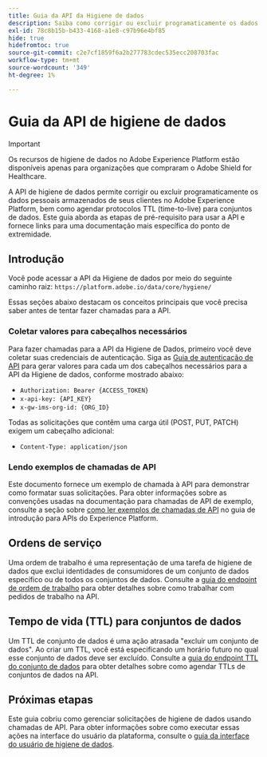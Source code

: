 ```yaml
---
title: Guia da API da Higiene de dados
description: Saiba como corrigir ou excluir programaticamente os dados pessoais armazenados de seus clientes no Adobe Experience Platform.
exl-id: 78c8b15b-b433-4168-a1e8-c97b96e4bf85
hide: true
hidefromtoc: true
source-git-commit: c2e7cf1859f6a2b277783cdec535ecc208703fac
workflow-type: tm+mt
source-wordcount: '349'
ht-degree: 1%

---
```


# Guia da API de higiene de dados

>[!IMPORTANT]
>
>Os recursos de higiene de dados no Adobe Experience Platform estão disponíveis apenas para organizações que compraram o Adobe Shield for Healthcare.

A API de higiene de dados permite corrigir ou excluir programaticamente os dados pessoais armazenados de seus clientes no Adobe Experience Platform, bem como agendar protocolos TTL (time-to-live) para conjuntos de dados. Este guia aborda as etapas de pré-requisito para usar a API e fornece links para uma documentação mais específica do ponto de extremidade.

## Introdução

Você pode acessar a API da Higiene de dados por meio do seguinte caminho raiz: `https://platform.adobe.io/data/core/hygiene/`

Essas seções abaixo destacam os conceitos principais que você precisa saber antes de tentar fazer chamadas para a API.

### Coletar valores para cabeçalhos necessários

Para fazer chamadas para a API da Higiene de Dados, primeiro você deve coletar suas credenciais de autenticação. Siga as [Guia de autenticação de API](../../landing/api-authentication.md) para gerar valores para cada um dos cabeçalhos necessários para a API da Higiene de dados, conforme mostrado abaixo:

* `Authorization: Bearer {ACCESS_TOKEN}`
* `x-api-key: {API_KEY}`
* `x-gw-ims-org-id: {ORG_ID}`

Todas as solicitações que contêm uma carga útil (POST, PUT, PATCH) exigem um cabeçalho adicional:

* `Content-Type: application/json`

### Lendo exemplos de chamadas de API

Este documento fornece um exemplo de chamada à API para demonstrar como formatar suas solicitações. Para obter informações sobre as convenções usadas na documentação para chamadas de API de exemplo, consulte a seção sobre [como ler exemplos de chamadas de API](../../landing/api-guide.md#sample-api) no guia de introdução para APIs do Experience Platform.

## Ordens de serviço

Uma ordem de trabalho é uma representação de uma tarefa de higiene de dados que exclui identidades de consumidores de um conjunto de dados específico ou de todos os conjuntos de dados. Consulte a [guia do endpoint de ordem de trabalho](./workorder.md) para obter detalhes sobre como trabalhar com pedidos de trabalho na API.

## Tempo de vida (TTL) para conjuntos de dados

Um TTL de conjunto de dados é uma ação atrasada &quot;excluir um conjunto de dados&quot;. Ao criar um TTL, você está especificando um horário futuro no qual esse conjunto de dados deve ser excluído. Consulte a [guia do endpoint TTL do conjunto de dados](./ttl.md) para obter detalhes sobre como agendar TTLs de conjuntos de dados na API.

## Próximas etapas

Este guia cobriu como gerenciar solicitações de higiene de dados usando chamadas de API. Para obter informações sobre como executar essas ações na interface do usuário da plataforma, consulte o [guia da interface do usuário de higiene de dados](../ui/overview.md).
